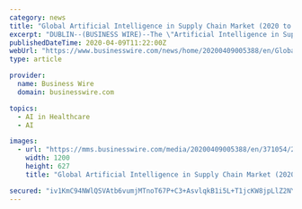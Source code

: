 ```yaml
---
category: news
title: "Global Artificial Intelligence in Supply Chain Market (2020 to 2027) - by Component Technology, Application and by End User - ResearchAndMarkets.com"
excerpt: "DUBLIN--(BUSINESS WIRE)--The \"Artificial Intelligence in Supply Chain Market by ... and planning & logistics), and by end-user (manufacturing, food and beverages, healthcare, automotive, aerospace, retail, and consumer-packaged goods), and geography."
publishedDateTime: 2020-04-09T11:22:00Z
webUrl: "https://www.businesswire.com/news/home/20200409005388/en/Global-Artificial-Intelligence-Supply-Chain-Market-2020"
type: article

provider:
  name: Business Wire
  domain: businesswire.com

topics:
  - AI in Healthcare
  - AI

images:
  - url: "https://mms.businesswire.com/media/20200409005388/en/371054/23/ResearchAndMarkets_800px.jpg"
    width: 1200
    height: 627
    title: "Global Artificial Intelligence in Supply Chain Market (2020 to 2027) - by Component Technology, Application and by End User - ResearchAndMarkets.com"

secured: "iv1KmC94NWlQSVAtb6vumjMTnoT67P+C3+AsvlqkB1i5L+T1jcKW8jpLlZ2NYoMpkequ3XkCfm3Ct3Rp2/Tzzbtzj9FE7dJO14Q4lIVFCFIQgRnIuRaGLl3MbJojLd4LcKrxBCpu7aAxY/wEqHnSiCl4a+Ti6DT7+vI6QpNBXKtczcBFE9tGvxBPE/+fUebpKmlZPhtxSzTj57j0SjFg+82nnwoZZkZDsPFBVe6VOdaajATR3WrRYAYsCuvTr8WH3HXs/Ikfqxl84+n6BuVMWUTZUiDqZdTf5gXAyoDDB4gpok1Vt4j8ZGYkpoTdUJ1CU7mVKcR2YkfeH/JMliAOKzS+7PhjVz1NA7JYiDCMIpi1GBVbGRqHjiPExItGgwxMye3pRZ8CkrcmIfaRY5QuNV2iFc7i02WTZifub6dSA7ZZ/hwJCVlOGYvbiK3Vw+vgHXzm5kcDi5jF8uzZGdkA17la/YZvqsFx2FchxEAKP/0=;dTtqjEZk1XePlwaUpidIuA=="
---
```


